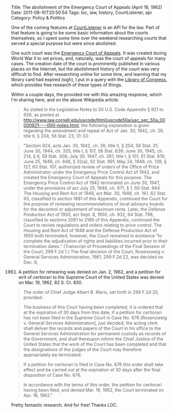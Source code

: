 Title: The abolishment of the Emergency Court of Appeals (April 18, 1962)
Date: 2011-08-10T20:50:54
Tags: loc, law, history, CourtListener, api
Category: Policy & Politics

One of the coming features at <a href="http://courtlistener.com">CourtListener</a> is an API for the law. Part of that feature is going to be some basic information about the courts themselves, so I spent some time over the weekend researching courts that served a special purpose but were since abolished.

One such court was the <a href="https://secure.wikimedia.org/wikipedia/en/wiki/Emergency_Court_of_Appeals">Emergency Court of Appeals</a>. It was created during World War II to set prices, and, naturally, was the court of appeals for many cases. The creation date of the court is prominently published in various places on the Internet, but the abolishment history of the court was very difficult to find. After researching online for some time, and learning that my library card had expired (sigh), I put in a query with the <a href="http://www.loc.gov">Library of Congress</a>, which provides free research of these types of things.

Within a couple days, the provided me with this amazing response, 
 which I'm sharing here, and on the above Wikipedia article:

> As stated in the Legislative Notes to 50 U.S. Code Appendix § 921 to 926, 
as posted at http://www.law.cornell.edu/uscode/html/uscode50a/usc_sec_50a_00000921----000-notes.html, 
the following explanation is given regarding the amendment and repeal of Act 
of Jan. 30, 1942, ch. 26, title II, § 204, 56 Stat. 23, 31-33: 

> "Section 924, acts Jan. 30, 1942, ch. 26, title II, § 204, 
56 Stat. 31; June 30, 1944, ch. 325, title I, § 107, 58 Stat. 639; June 30, 
1945, ch. 214, § 6, 59 Stat. 308; July 30, 1947, ch. 361, title I, § 101, 
61 Stat. 619; June 25, 1948, ch. 646, § 32(a), 62 Stat. 991; May 24, 1949, 
ch. 139, § 127, 63 Stat. 107, authorized review of orders of the Office of 
Price Administrator under the Emergency Price Control Act of 1942, 
and created the Emergency Court of Appeals for this purpose. The Emergency 
Price Control Act of 1942 terminated on June 30, 1947, 
under the provisions of act July 25, 1946, ch. 671, § 1, 
60 Stat. 664. The Housing and Rent Act of 1948, act Mar. 30, 1948, ch. 161, 
62 Stat. 93, classified to section 1881 of this Appendix, 
continued the Court for the purpose of reviewing recommendations of local 
advisory boards for the decontrol or adjustment of maximum rents. Later, 
the Defense Production Act of 1950, act Sept. 8, 1950, ch. 932, 
64 Stat. 798, classified to sections 2061 to 2166 of this Appendix, 
continued the Court to review regulations and orders relating to price 
control. The Housing and Rent Act of 1948 and the Defense Production Act of 
1950 both terminated, however, the Court remained in existence "to complete 
the adjudication of rights and liabilities incurred prior to their 
termination dates." (Transcript of Proceedings of the Final Session of the 
Court, 299 F.2d 1.) The final decision of the Court, Rosenzweig v. General 
Services Administration, 1961, 299 F.2d 22, was decided on Dec. 6, 
1961. A petition for rehearing was denied on Jan. 2, 1962, 
and a petition for writ of certiorari to the Supreme Court of the United 
States was denied on Mar. 19, 1962, 82 S. Ct. 830. 

> The order of Chief Judge Albert B. Maris, set forth in 299 F.2d 20, 
provided: 

> The business of this Court having been completed, it is ordered that at the
expiration of 30 days from this date, if a petition for certiorari has not 
been filed in the Supreme Court in Case No. 676 [Rosenzweig v. General 
Services Administration], just decided, the acting clerk shall deliver the 
records and papers of the Court in his office to the General Services 
Administration for permanent custody as records of the Government, 
and shall thereupon inform the Chief Justice of the United States that the 
work of the Court has been completed and that the designations of the judges
 of the Court may therefore appropriately be terminated. 

> If a petition for certiorari is filed in Case No. 676 this order shall take
effect and be carried out at the expiration of 30 days after the final 
disposition of Case No. 676.

> In accordance with the terms of this order, the petition for certiorari 
having been filed, and denied Mar. 19, 1962, the Court terminated on Apr. 18, 1962." 

Pretty fantastic research. And for free! Thanks LOC.
